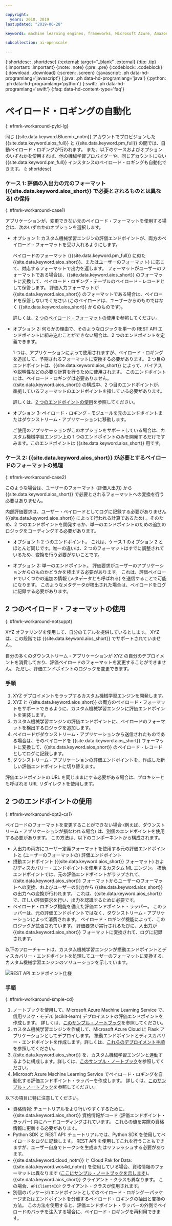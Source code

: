 ```yaml
---

copyright:
  years: 2018, 2019
lastupdated: "2019-06-28"

keywords: machine learning engines, frameworks, Microsoft Azure, Amazone SageMaker, custom ML engine 

subcollection: ai-openscale

---
```


{:shortdesc: .shortdesc}
{:external: target="_blank" .external}
{:tip: .tip}
{:important: .important}
{:note: .note}
{:pre: .pre}
{:codeblock: .codeblock}
{:download: .download}
{:screen: .screen}
{:javascript: .ph data-hd-programlang='javascript'}
{:java: .ph data-hd-programlang='java'}
{:python: .ph data-hd-programlang='python'}
{:swift: .ph data-hd-programlang='swift'}
{:faq: data-hd-content-type='faq'}

# ペイロード・ロギングの自動化
{: #fmrk-workaround-pyld-lg}

同じ {{site.data.keyword.Bluemix_notm}} アカウントでプロビジョンした {{site.data.keyword.aios_full}} と {{site.data.keyword.pm_full}} の間では、自動ペイロード・ロギングが行われます。 また、以下のケースおよびオプションのいずれかを使用すれば、他の機械学習プロバイダーや、同じアカウントにない {{site.data.keyword.pm_full}} インスタンスのペイロード・ロギングも自動化できます。
{: shortdesc}

### ケース 1: 評価の入出力の元のフォーマット ({{site.data.keyword.aios_short}} で必要とされるものとは異なる) の保持
{: #fmrk-workaround-case1}

アプリケーションが、変更できない元のペイロード・フォーマットを使用する場合は、次のいずれかのオプションを選択します。

- オプション 1: カスタム機械学習エンジンの評価エンドポイントが、両方のペイロード・フォーマットを受け入れるようにします。 

   ペイロードのフォーマット ({{site.data.keyword.pm_full}} に似た {{site.data.keyword.aios_short}}、またはユーザーのフォーマット) に応じて、対応するフォーマットで出力を返します。 フォーマットがユーザーのフォーマットである場合は、{{site.data.keyword.aios_short}} のフォーマットに変換して、ペイロード・ロギング・テーブルのペイロード・レコードとして保管します。 評価入力フォーマットが {{site.data.keyword.aios_short}} のフォーマットである場合は、ペイロードを保管しないでください (このペイロードは、ユーザーからのものではなく {{site.data.keyword.aios_short}} からのものです)。

   詳しくは、[2 つのペイロード・フォーマットの使用](#fmrk-workaround-notsuppt)を参照してください。

- オプション 2: 何らかの理由で、そのようなロジックを単一の REST API エンドポイントに組み込むことができない場合は、2 つのエンドポイントを定義できます。 

   1 つは、アプリケーションによって使用されますが、ペイロード・ロギングを追加して、予期されるフォーマットに変換する必要があります。 2 つ目のエンドポイントは、{{site.data.keyword.aios_short}} によって、バイアスや説明性などの必要な計算を行うために使用されます。 このエンドポイントには、ペイロード・ロギングは必要ありません。 {{site.data.keyword.aios_short}} の構成中、2 つ目のエンドポイントが、準拠しているフォーマットのエンドポイントを指している必要があります。

   詳しくは、[2 つのエンドポイントの使用](#fmrk-workaround-opt2-cs1)を参照してください。

- オプション 3: ペイロード・ロギング・モジュールを元のエンドポイントまたはダウンストリーム・アプリケーションに移動します。 

   ご使用のアプリケーションがこのオプションをサポートしている場合は、カスタム機械学習エンジン上の 1 つのエンドポイントのみを開発するだけですみます。このエンドポイントは {{site.data.keyword.aios_short}} 用です。

### ケース 2: {{site.data.keyword.aios_short}} が必要とするペイロードのフォーマットの処理
{: #fmrk-workaround-case2}

このような場合は、ユーザーのフォーマット (評価入出力) から {{site.data.keyword.aios_short}} で必要とされるフォーマットへの変換を行う必要はありません。

内部評価要求は、ユーザー・ペイロードとしてログに記録する必要がありません ({{site.data.keyword.aios_short}} によって行われる計算であるため) 。そのため、2 つのエンドポイントを開発するか、単一のエンドポイントのための追加のロジックをコーディングする必要があります。

- オプション 1: 2 つのエンドポイント。 これは、ケース 1 のオプション 2 とほとんど同じです。唯一の違いは、2 つのフォーマットはすでに調整されているため、変換を行う必要がないことです。

- オプション 2: 単一のエンドポイント。 評価要求がユーザーのアプリケーションからのものかどうかを検出する必要があります。 これは、評価ペイロードでいくつかの追加の情報 (メタデータとも呼ばれる) を送信することで可能になります。 このようなメタデータが検出された場合は、ペイロードをログに記録する必要があります。

## 2 つのペイロード・フォーマットの使用
{: #fmrk-workaround-notsuppt}

XYZ オファリングを使用して、自分のモデルを提供しているとします。 XYZ は、この段階では {{site.data.keyword.aios_short}} でサポートされていません。

自分の多くのダウンストリーム・アプリケーションが XYZ の自分のデプロイメントを消費しており、評価ペイロードのフォーマットを変更することができません。 ただし、評価エンドポイントのロジックを変更できます。

### 手順

1. XYZ デプロイメントをラップするカスタム機械学習エンジンを開発します。
2. XYZ と {{site.data.keyword.aios_short}} の両方のペイロード・フォーマットをサポートできるように、カスタム機械学習エンジンに評価エンドポイントを実装します。
3. カスタム機械学習エンジンの評価エンドポイントに、ペイロードのフォーマットを検出するロジックを追加します。
4. ペイロードがダウンストリーム・アプリケーションから送信されたものである場合は、そのペイロードを {{site.data.keyword.aios_short}} フォーマットに変換して、{{site.data.keyword.aios_short}} のペイロード・レコードとしてログに記録します。
5. ダウンストリーム・アプリケーションの評価エンドポイントを、作成した新しい評価エンドポイントに切り替えます。

評価エンドポイントの URL を同じままにする必要がある場合は、プロキシーとも呼ばれる URL リダイレクトを使用します。

## 2 つのエンドポイントの使用
{: #fmrk-workaround-opt2-cs1}

ペイロードのフォーマットを変更することができない場合 (例えば、ダウンストリーム・アプリケーションが損なわれる場合) は、別個のエンドポイントを使用する必要があります。 この方法は、以下のコンポーネントから構成されます。

- 入出力の両方にユーザー定義フォーマットを使用する元の評価エンドポイントと (ユーザーのフォーマットの) 評価エンドポイント
- 摂動エンドポイント ({{site.data.keyword.aios_short}} フォーマット) およびディスカバリー・エンドポイントを使用するカスタム ML エンジン。 摂動エンドポイントでは、元の評価エンドポイントがラップされて、{{site.data.keyword.aios_short}} フォーマットからユーザーのフォーマットへの変換、およびユーザーの出力から {{site.data.keyword.aios_short}} の出力への変換が行われます。 これは、{{site.data.keyword.aios_short}} で、正しい評価要求を行い、出力を認識するために必要です。
- ペイロード・ロギング機能を備えた評価エンドポイント・ラッパー。 このラッパーは、元の評価エンドポイントではなく、ダウンストリーム・アプリケーションによって消費されます。 ペイロード・ロギング機能によって、このロジックが拡張されています。 評価要求が実行されるたびに、入出力が {{site.data.keyword.aios_short}} フォーマットに変換されて、ログに記録されます。

以下のフローチャートは、カスタム機械学習エンジンが摂動エンドポイントとディスカバリー・エンドポイントを処理してユーザーのフォーマットに変換する、カスタム機械学習エンジンのソリューションを示しています。

![REST API エンドポイント仕様](images/woscustommlworkflow.png)

### 手順
{: #fmrk-workaround-smple-cd}

1. ノートブックを使用して、Microsoft Azure Machine Learning Service で、信用リスク・モデル (scikit-learn) デプロイメントの評価エンドポイントを作成します。 詳しくは、[このサンプル・ノートブック](https://github.com/pmservice/ai-openscale-tutorials/blob/master/notebooks/azure/Credit%20model%20with%20Azure%20ML%20Service%20and%20scikit-learn.ipynb)を参照してください。
2. カスタム機械学習エンジンを作成して、Microsoft Azure Cloud に Flask アプリケーションとしてデプロイします。 摂動エンドポイントとディスカバリー・エンドポイントを作成します。詳しくは、[これらのデプロイメント手順](https://github.com/pmservice/ai-openscale-tutorials/tree/master/applications/custom-ml-engine-azure)を参照してください。
3. {{site.data.keyword.aios_short}} を、カスタム機械学習エンジンと連動するように構成します。詳しくは、[このサンプル・ノートブック](https://github.com/pmservice/ai-openscale-tutorials/blob/master/notebooks/azure/OpenScale%20and%20Custom%20ML%20Engine%20configuration.ipynb)を参照してください。
4. Microsoft Azure Machine Learning Service でペイロード・ロギングを自動化する評価エンドポイント・ラッパーを作成します。 詳しくは、[このサンプル・ノートブック](https://github.com/pmservice/ai-openscale-tutorials/blob/master/notebooks/azure/Credit%20scoring%20endpoint%20wrapper%20with%20payload%20logging.ipynb)を参照してください。

以下の項目に特に注意してください。

- 資格情報: チュートリアルをより行いやすくするために、{{site.data.keyword.aios_short}} 資格情報がコード (評価エンドポイント・ラッパー) 内にハードコーディングされています。 これらの値を実際の資格情報に更新する必要があります。
- Python SDK と REST API: チュートリアルでは、Python SDK を使用してペイロードをログに記録します。 REST API を使用してこれを行うこともできますが、ユーザー自身でトークンを生成またはリフレッシュする必要があります。 
- {{site.data.keyword.cloud_notm}} と Cloud Pak for Data: {{site.data.keyword.wos4d_notm}} を使用している場合、資格情報のフォーマットは異なります ([ここにサンプル・ノートブックを示します](https://github.com/pmservice/ai-openscale-tutorials/blob/master/notebooks/Watson%20OpenScale%20and%20Watson%20ML%20Engine%20-%20ICP.ipynb))。 {{site.data.keyword.aios_short}} クライアント・クラスも異なります。 この場合、`APIClient4ICP` クライアント・クラスが使用されます。
- 別個のパッケージ/エンドポイントとしてのペイロード・ロギング — パッケージまたはエンドポイントを分離するペイロード・ロギングの抽出と変換の方法。 この方法を使用すると、評価エンドポイント・ラッパーの外側でペイロードのバッチを注入する場合に、ペイロード・ロギングを再利用できます。

